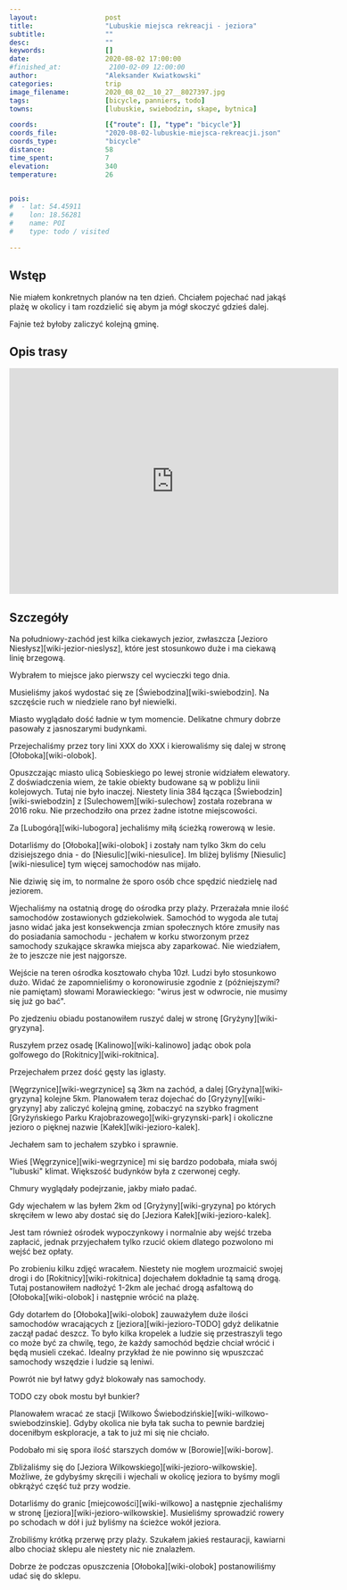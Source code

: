 ```yaml
---
layout:                 post
title:                  "Lubuskie miejsca rekreacji - jeziora"
subtitle:               ""
desc:                   ""
keywords:               []
date:                   2020-08-02 17:00:00
#finished_at:            2100-02-09 12:00:00
author:                 "Aleksander Kwiatkowski"
categories:             trip
image_filename:         2020_08_02__10_27__8027397.jpg
tags:                   [bicycle, panniers, todo]
towns:                  [lubuskie, swiebodzin, skape, bytnica]

coords:                 [{"route": [], "type": "bicycle"}]
coords_file:            "2020-08-02-lubuskie-miejsca-rekreacji.json"
coords_type:            "bicycle"
distance:               58
time_spent:             7
elevation:              340
temperature:            26


pois:
#  - lat: 54.45911
#    lon: 18.56281
#    name: POI
#    type: todo / visited

---
```



## Wstęp

Nie miałem konkretnych planów na ten dzień. Chciałem pojechać nad jakąś
plażę w okolicy i tam rozdzielić się abym ja mógł skoczyć gdzieś dalej.

Fajnie też byłoby zaliczyć kolejną gminę.

## Opis trasy

<iframe height='405' width='590' frameborder='0' allowtransparency='true' scrolling='no' src='https://www.strava.com/activities/3855323721/embed/1311421e7f0f75f886ae5b1a2c98b1e573128d31'></iframe>

## Szczegóły

Na południowy-zachód jest kilka ciekawych jezior, zwłaszcza
[Jezioro Niesłysz][wiki-jezior-nieslysz], które jest stosunkowo duże
i ma ciekawą linię brzegową.

Wybrałem to miejsce jako pierwszy cel wycieczki tego dnia.

Musieliśmy jakoś wydostać się ze [Świebodzina][wiki-swiebodzin]. Na szczęście
ruch w niedziele rano był niewielki.

Miasto wyglądało dość ładnie w tym momencie. Delikatne chmury dobrze
pasowały z jasnoszarymi budynkami.

Przejechaliśmy przez tory lini XXX do XXX i kierowaliśmy się
dalej w stronę [Ołoboka][wiki-olobok].

Opuszczając miasto ulicą Sobieskiego po lewej stronie widziałem
elewatory. Z doświadczenia wiem, że takie obiekty budowane są w pobliżu
linii kolejowych. Tutaj nie było inaczej. Niestety linia 384
łącząca [Świebodzin][wiki-swiebodzin] z [Sulechowem][wiki-sulechow]
została rozebrana w 2016 roku. Nie przechodziło ona przez żadne
istotne miejscowości.

Za [Lubogórą][wiki-lubogora] jechaliśmy miłą ścieżką rowerową w lesie.

Dotarliśmy do [Ołoboka][wiki-olobok] i zostały nam tylko 3km do celu
dzisiejszego dnia - do [Niesulic][wiki-niesulice]. Im bliżej byliśmy
[Niesulic][wiki-niesulice] tym więcej samochodów nas mijało.

Nie dziwię się im, to normalne że sporo osób chce spędzić niedzielę
nad jeziorem.

Wjechaliśmy na ostatnią drogę do ośrodka przy plaży. Przerażała mnie
ilość samochodów zostawionych gdziekolwiek. Samochód to wygoda ale tutaj
jasno widać jaka jest konsekwencja zmian społecznych które zmusiły nas do
posiadania samochodu - jechałem w korku stworzonym przez samochody szukające
skrawka miejsca aby zaparkować. Nie wiedziałem, że to jeszcze nie jest
najgorsze.

Wejście na teren ośrodka kosztowało chyba 10zł. Ludzi było stosunkowo dużo.
Widać że zapomnieliśmy o koronowirusie zgodnie z (późniejszymi? nie pamiętam)
słowami Morawieckiego: "wirus jest w odwrocie, nie musimy się już go bać".

Po zjedzeniu obiadu postanowiłem ruszyć dalej w stronę [Gryżyny][wiki-gryzyna].

Ruszyłem przez osadę [Kalinowo][wiki-kalinowo] jadąc obok pola
golfowego do [Rokitnicy][wiki-rokitnica].

Przejechałem przez dość gęsty las iglasty.

[Węgrzynice][wiki-wegrzynice] są 3km na zachód, a dalej [Gryżyna][wiki-gryzyna]
kolejne 5km. Planowałem teraz dojechać do [Gryżyny][wiki-gryzyny]
aby zaliczyć kolejną gminę, zobaczyć na szybko fragment
[Gryżyńskiego Parku Krajobrazowego][wiki-gryzynski-park]
i okoliczne jezioro o pięknej nazwie [Kałek][wiki-jezioro-kalek].

Jechałem sam to jechałem szybko i sprawnie.

Wieś [Węgrzynice][wiki-wegrzynice] mi się bardzo podobała, miała swój
"lubuski" klimat. Większość budynków była z czerwonej cegły.

Chmury wyglądały podejrzanie, jakby miało padać.

Gdy wjechałem w las byłem 2km od [Gryżyny][wiki-gryzyna] po których skręciłem
w lewo aby dostać się do [Jeziora Kałek][wiki-jezioro-kalek].

Jest tam również ośrodek wypoczynkowy i normalnie aby wejść trzeba zapłacić,
jednak przyjechałem tylko rzucić okiem dlatego pozwolono mi wejść bez opłaty.

Po zrobieniu kilku zdjęć wracałem. Niestety nie mogłem urozmaicić
swojej drogi i do [Rokitnicy][wiki-rokitnica] dojechałem dokładnie
tą samą drogą. Tutaj postanowiłem nadłożyć 1-2km ale jechać drogą asfaltową
do [Ołoboka][wiki-olobok] i następnie wrócić na plażę.

Gdy dotarłem do [Ołoboka][wiki-olobok] zauważyłem duże ilości samochodów
wracających z [jeziora][wiki-jezioro-TODO] gdyż delikatnie zaczął padać
deszcz. To było kilka kropelek a ludzie się przestraszyli tego co może być
za chwilę, tego, że każdy samochód będzie chciał wrócić i będą musieli czekać.
Idealny przykład że nie powinno się wpuszczać samochody wszędzie i ludzie
są leniwi.

Powrót nie był łatwy gdyż blokowały nas samochody.

TODO czy obok mostu był bunkier?

Planowałem wracać ze stacji [Wilkowo Świebodzińskie][wiki-wilkowo-swiebodzinskie].
Gdyby okolica nie była tak sucha to pewnie bardziej doceniłbym
eskploracje, a tak to już mi się nie chciało.

Podobało mi się spora ilość starszych domów w [Borowie][wiki-borow].

Zbliżaliśmy się do [Jeziora Wilkowskiego][wiki-jezioro-wilkowskie]. Możliwe, że
gdybyśmy skręcili i wjechali w okolicę jeziora to byśmy mogli obkrążyć
część tuż przy wodzie.

Dotarliśmy do granic [miejcowości][wiki-wilkowo] a następnie zjechaliśmy
w stronę [jeziora][wiki-jezioro-wilkowskie]. Musieliśmy sprowadzić rowery po schodach
w dół i już byliśmy na ścieżce wokół jeziora.

Zrobiliśmy krótką przerwę przy plaży. Szukałem jakieś restauracji, kawiarni
albo chociaż sklepu ale niestety nic nie znalazłem.

Dobrze że podczas opuszczenia [Ołoboka][wiki-olobok] postanowiliśmy
udać się do sklepu.
